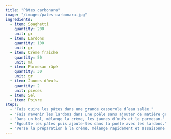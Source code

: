 ```yaml
---
title: "Pâtes carbonara"
image: "/images/pates-carbonara.jpg"
ingredients:
  - item: Spaghetti
    quantity: 200
    unit: gr
  - item: Lardons
    quantity: 100
    unit: gr
  - item: Crème fraîche
    quantity: 50
    unit: ml
  - item: Parmesan râpé
    quantity: 30
    unit: gr
  - item: Jaunes d'œufs
    quantity: 2
    unit: pièces
  - item: Sel
  - item: Poivre
steps:
  - "Fais cuire les pâtes dans une grande casserole d’eau salée."
  - "Fais revenir les lardons dans une poêle sans ajouter de matière grasse."
  - "Dans un bol, mélange la crème, les jaunes d’œufs et le parmesan."
  - "Égoutte les pâtes puis ajoute-les dans la poêle avec les lardons."
  - "Verse la préparation à la crème, mélange rapidement et assaisonne."
---
```

